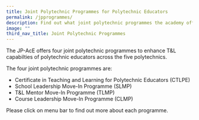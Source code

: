 ```yaml
---
title: Joint Polytechnic Programmes for Polytechnic Educators
permalink: /jpprogrammes/
description: Find out what joint polytechnic programmes the academy offers!
image: ""
third_nav_title: Joint Polytechnic Programmes
---
```

The JP-AcE offers four joint polytechnic programmes to enhance T&L capabilties of polytechnic educators across the five polytechnics.

The four joint polytechnic programmes are:
* Certificate in Teaching and Learning for Polytechnic Educators (CTLPE)
* School Leadership Move-In Programme (SLMP)
* T&L Mentor Move-In Programme (TLMP)
* Course Leadership Move-In Programme (CLMP)

Please click on menu bar to find out more about each programme.